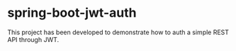 # spring-boot-jwt-auth
This project has been developed to demonstrate how to auth a simple REST API through JWT.

